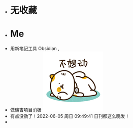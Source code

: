 - # 无收藏
- # Me
- 用新笔记工具 Obsidian ,
- 做瑞吉项目消极 ![02D57018.gif](../assets/02D57018_1654393726982_0.gif)
- 有点没劲了！2022-06-05 周日 09:49:41 日刊都这么晚发！
-